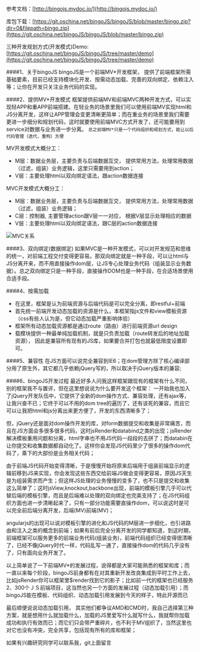 参考文档：[http://bingojs.mydoc.io/](http://bingojs.mydoc.io/)

库包下载：[https://git.oschina.net/bingoJS/bingoJS/blob/master/bingo.zip?dir=0&filepath=bingo.zip](https://git.oschina.net/bingoJS/bingoJS/blob/master/bingo.zip)

三种开发规划方式(开发模式)Demo:[https://git.oschina.net/bingoJS/bingoJS/tree/master/demo](https://git.oschina.net/bingoJS/bingoJS/tree/master/demo)

####1、关于bingoJS
bingoJS是一个前端MV*开发框架， 提供了前端框架所需基础要素，目前已经支持模块化开发、按需动态加载、完善的双向绑定、依赖注入等；让你在开发只关注业务代码的实现。


####2、提供MV*开发模式
框架提供前端MV和前端MVC两种开发方式，可以实现轻APP和重APP前端搭建。在轻业务的场景里我们可以使用前端MV实现html和JS分离开发，这样让APP管理会变更清晰更简单；而在重业务的场景里我们需要更进一步细分和规划代码，这时就要使用前端MVC方式开发了，还可能要用到service对数据与业务进一步分离。
`总之前端MV*只是一个代码组织和规划方式，能让以后代码管理（迭代，重构）方便`

MV开发模式大概分工：
- M层：数据业务层，主要负责与后端数据互交， 提供常用方法，处理常用数据（过滤，组装）业务逻辑，这里只需要用到action；
- V层：主要处理html以双向绑定语法，跟action数据连接


MVC开发模式大概分工：
- M层：数据业务层，主要负责与后端数据互交， 提供常用方法，处理常用数据（过滤，组装）业务逻辑；
- C层：控制器, 主要管理action跟V层一一对应， 根据V层显示处理相应的数据
- V层：主要处理html以双向绑定语法，跟C层的action数据连接

![MVC关系](https://static.oschina.net/uploads/img/201505/15225353_hp0I.png "MVC关系")

####3、双向绑定(数据绑定)
如果MVC是一种开发模式，可以对开发规范和思维的统一，对前端工程交付变得更容易。那双向绑定就是一种手段，可以让html与JS分离开来，而不用直接操作dom层，让JS专心处理业务代码（组装显示业务数据）。总之双向绑定只是一种手段，直接操作DOM也是一种手段，在合适场景使用合适手段。

####4、按需加载
- 在这里，框架是认为前端资源与后端代码是可以完全分离，即restful+前端
- 首先统一前端开发动态加载的资源是什么，本框架指js文件和view模板资源（css有些人认为是，但它动态加载严重影响体验）
- 框架所有动态加载资源都是通过route（路由）进行前端资源url design
- 载模块提供一种最单纯加载机制，就是只负责加载（route转发后的地址加载资源）， 因此是兼容所有现有的JS库，如果要合并打包也就最低限度设置即可。

####5、兼容性
在JS方面可以说完全兼容到IE6；在dom管理方除了核心编译部分用了原生外，其它都几乎依赖jQuery写的，所以取决于jQuery版本的兼容;


####6、bingoJS开发过程
最近好多人问我这样框架跟现有的框架有什么不同，别的框架我不与置评，但在这里想说说为什么要开发这个框架：
一开始我也加入了jQuery开发队伍中，它提供了全新的dom操作方式、兼容处理，还有ajax等，让我兴奋不已；它终于可以不用的dom tree的遍历了，还有该死的兼容，而且它可以让我把html和js分离出来更方便了，开发的东西清晰多了；

但，jQuery还是面对dom操作开发的库，对form数据提交和收集是非常痛苦，而且在JS方面会多很多很多代码，这时jsRender和databind之类的出现；jsRender解决模板重用问题和分离，html字串也不用JS代码一段段的去拼了；而databin在让你提交和收集数据都自动化了。这样你会发现JS代码里少了很多的操作dom代码了，乘下的大部份是业务相关代码；

由于前端JS代码开始变得清晰，于是慢慢开始将原来后端用于组装前端显示的逻辑前移到JS来实现，你会发现这些东西交给前端JS做会变得更容易，原因JS天生是为组装需求而产生；但这样JS处理的业务慢慢的变多了，也不只是提交和收集这么简单了；这时jsView,knockout,backbone出现，前端的模板引擎几乎可以代替后端的模板引擎，而且是后端难以处理的双向绑定也完美支持了；在JS代码组织方面也进一步清晰起来了，只有一部分功能需要直操作dom，可以说这时是可以完全前后端分离开发，后端(MV)前端(MV)；

angularjs的出现可以说对模板引擎的进化和JS代码的M层进一步细化，也引进路由和注入之类的概念到前端；如果有前后完全分离开发的同学都知道，到这时期，前端框架可以服务更多的前端业务代码(组装业务)，前端代码组织已经变得很清晰了，已经不像jQuery时代一样，代码乱写一通了，直接操作dom的代码几乎没有了，只有面向业务开发了。

以上简单说了一下前端MV*的发展过程，说得都是大家可能熟悉的框架和库；而一直以来每个阶段，bingoJS前身都有在对其重新开发改良集成到平时工作上去，比如jsRender你可以框架里$render找到它的影子；比如前一代的框架也已经服务2、300个ＪＳ前端项目，这当然也另一个方面的发展过程（动态加载引用）；而bingoJS能在模板、代码组织、动态加载引用发展到今天的样子，特此开源而已

最后顺便说说动态加载引用， 其实他们都争议AMD和CMD时，我自己选择第三种方案，就是想用什么就加载什么，加载的JS里爱写什么就写什么，我就帮你加载成功和执行有效而已；而它们只会带严重碎片，也不利于MV组织了，当然这里也对它也没有冲突，完全共享，包括现有所有的库和框架；

如果有兴趣研究同学可以联系我，git上面留言